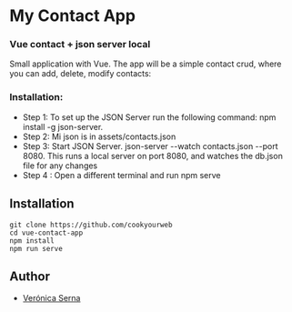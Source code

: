 # My Contact App

### Vue contact + json server local

Small application with Vue. The app will be a simple contact crud, where you can add, delete, modify contacts:

###  Installation:
- Step 1: To set up the JSON Server run the following command: npm install -g json-server.
- Step 2: Mi json is in assets/contacts.json
- Step 3: Start JSON Server. json-server --watch contacts.json --port 8080. This runs a local server on port 8080, and watches the db.json file for any changes
- Step 4 : Open a different terminal and run npm serve



## Installation

```
git clone https://github.com/cookyourweb
cd vue-contact-app
npm install
npm run serve
```

## Author

- [Verónica Serna](https://www.cookyourweb.com)

